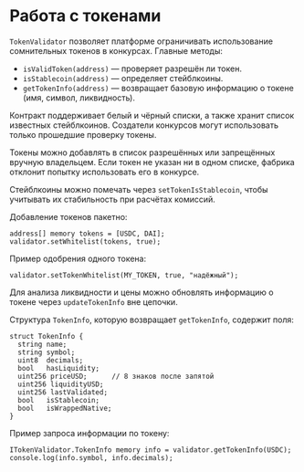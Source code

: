 # Работа с токенами

`TokenValidator` позволяет платформе ограничивать использование сомнительных токенов в конкурсах. Главные методы:

- `isValidToken(address)` — проверяет разрешён ли токен.
- `isStablecoin(address)` — определяет стейблкоины.
- `getTokenInfo(address)` — возвращает базовую информацию о токене (имя, символ, ликвидность).

Контракт поддерживает белый и чёрный списки, а также хранит список известных стейблкоинов. Создатели конкурсов могут использовать только прошедшие проверку токены.

Токены можно добавлять в список разрешённых или запрещённых вручную владельцем. Если токен не указан ни в одном списке, фабрика отклонит попытку использовать его в конкурсе.

Стейблкоины можно помечать через `setTokenIsStablecoin`, чтобы учитывать их стабильность при расчётах комиссий.

Добавление токенов пакетно:
```solidity
address[] memory tokens = [USDC, DAI];
validator.setWhitelist(tokens, true);
```

Пример одобрения одного токена:
```solidity
validator.setTokenWhitelist(MY_TOKEN, true, "надёжный");
```

Для анализа ликвидности и цены можно обновлять информацию о токене через `updateTokenInfo` вне цепочки.

Структура `TokenInfo`, которую возвращает `getTokenInfo`, содержит поля:
```solidity
struct TokenInfo {
  string name;
  string symbol;
  uint8  decimals;
  bool   hasLiquidity;
  uint256 priceUSD;      // 8 знаков после запятой
  uint256 liquidityUSD;
  uint256 lastValidated;
  bool   isStablecoin;
  bool   isWrappedNative;
}
```
Пример запроса информации по токену:
```solidity
ITokenValidator.TokenInfo memory info = validator.getTokenInfo(USDC);
console.log(info.symbol, info.decimals);
```
